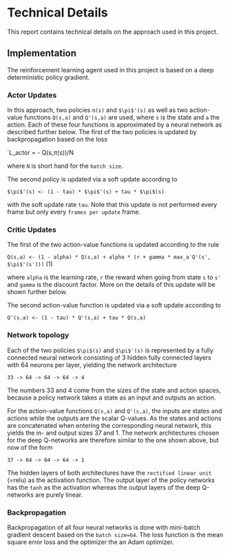 # Technical Details

This report contains technical details on the approach used in this project.

## Implementation

The reinforcement learning agent used in this project is based on a deep deterministic policy gradient. 

### Actor Updates

In this approach, two policies `π(s)` and `$\pi$'(s)` as well as two action-value functions `Q(s,a)` and `Q'(s,a)` are used, where `s` is the state and `a` the action. Each of these four functions is approximated by a neural network as described further below. The first of the two policies is updated by backpropagation based on the loss

`L\_actor = - Q(s,$\pi$(s))/N

where `N` is short hand for the `batch size`.

The second policy is updated via a soft update according to

`$\pi$'(s) <- (1 - tau) * $\pi$'(s) + tau * $\pi$(s)`

with the soft update rate `tau`. Note that this update is not performed every frame but only every `frames per update` frame.

### Critic Updates

The first of the two action-value functions is updated according to the rule

`Q(s,a) <- (1 - alpha) * Q(s,a) + alpha * (r + gamma * max_a'Q'(s', $\pi$'(s')))` (1)

where `alpha` is the learning rate, `r` the reward when going from state `s` to `s'` and `gamma` is the discount factor. More on the details of this update will be shown further below.

The second action-value function is updated via a soft update according to

`Q'(s,a) <- (1 - tau) * Q'(s,a) + tau * Q(s,a)`

### Network topology

Each of the two policies `$\pi$(s)` and `$\pi$'(s)` is represented by a fully connected neural network consisting of 3 hidden fully connected layers with 64 neurons per layer, yielding the network architecture

`33 -> 64 -> 64 -> 64 -> 4`

The numbers 33 and 4 come from the sizes of the state and action spaces, because a policy network takes a state as an input and outputs an action.

For the action-value functions `Q(s,a)` and `Q'(s,a)`, the inputs are states and actions while the outputs are the scalar Q-values. As the states and actions are concatenated when entering the corresponding neural network, this yields the in- and output sizes 37 and 1. The network architectures chosen for the deep Q-networks are therefore similar to the one shown above, but now of the form

`37 -> 64 -> 64 -> 64 -> 1`

The hidden layers of both architectures have the `rectified linear unit` (=relu) as the activation function. The output layer of the policy networks has the `tanh` as the activation whereas the output layers of the deep Q-networks are purely linear.

### Backpropagation

Backpropagation of all four neural networks is done with mini-batch gradient descent based on the `batch size=64`. The loss function is the mean square error loss and the optimizer the an Adam optimizer.
